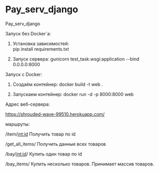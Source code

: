 # Pay_serv_django
Pay_serv_django


Запуск без Docker`a:

1. Установка зависимостей:  
pip install requirements.txt


2. Запуск сервера:
gunicorn test_task.wsgi:application --bind 0.0.0.0:8000


Запуск с Docker:

1. Создаём контейнер:
docker build -t web .

2. Запускаем контейнер:
docker run -d -p 8000:8000 web

Адрес веб-сервера:

https://shrouded-wave-99510.herokuapp.com/

маршруты:

/item/<int:id> Получить товар по id

/get_all_items/ Получить данные всех товаров

/bay/<int:id>/ Купить один товар по id

/bay_items/ Купить несколько товаров. Принимает массив товаров.
